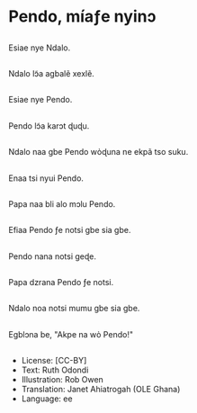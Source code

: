 # Pendo, míaƒe nyinɔ

##
Esiae nye Ndalo.

##
Ndalo lɔ̃a agbalẽ xexlẽ.

##
Esiae nye Pendo.

##
Pendo lɔ̃a karɔt ɖuɖu.

##
Ndalo naa gbe Pendo wὸɖuna ne ekpã tso suku.

##
Enaa tsi nyui Pendo.

##
Papa naa bli alo mɔlu Pendo.

##
Efiaa Pendo ƒe notsi gbe sia gbe.

##
Pendo nana notsi geɖe.

##
Papa dzrana Pendo ƒe notsi.

##
Ndalo noa notsi mumu gbe sia gbe.

##
Egblɔna be, "Akpe na wὸ Pendo!"

##
* License: [CC-BY]
* Text: Ruth Odondi
* Illustration: Rob Owen
* Translation: Janet Ahiatrogah (OLE Ghana)
* Language: ee
